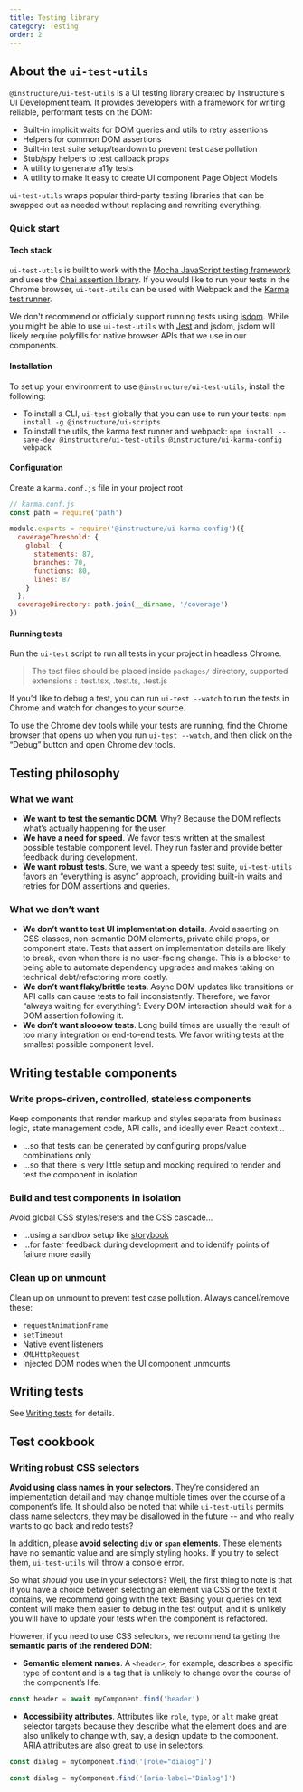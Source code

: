 ```yaml
---
title: Testing library
category: Testing
order: 2
---
```


## About the `ui-test-utils`

`@instructure/ui-test-utils` is a UI testing library created by Instructure's UI Development team. It provides developers with a framework for writing reliable, performant tests on the DOM:

- Built-in implicit waits for DOM queries and utils to retry assertions
- Helpers for common DOM assertions
- Built-in test suite setup/teardown to prevent test case pollution
- Stub/spy helpers to test callback props
- A utility to generate a11y tests
- A utility to make it easy to create UI component Page Object Models

`ui-test-utils` wraps popular third-party testing libraries that can be swapped out as needed without replacing and rewriting everything.

### Quick start

#### Tech stack

`ui-test-utils` is built to work with the [Mocha JavaScript testing framework](https://mochajs.org) and uses the [Chai assertion library](https://www.chaijs.com). If you would like to run your tests in the Chrome browser, `ui-test-utils` can be used with Webpack and the [Karma test runner](https://karma-runner.github.io).

We don't recommend or officially support running tests using [jsdom](https://github.com/jsdom/jsdom). While you might be able to use `ui-test-utils` with [Jest](https://jestjs.io/) and jsdom, jsdom will likely require polyfills for native browser APIs that we use in our components.

#### Installation

To set up your environment to use `@instructure/ui-test-utils`, install the following:

- To install a CLI, `ui-test` globally that you can use to run your tests:
  `npm install -g @instructure/ui-scripts`
- To install the utils, the karma test runner and webpack:
  `npm install --save-dev @instructure/ui-test-utils @instructure/ui-karma-config webpack`

#### Configuration

Create a `karma.conf.js` file in your project root

```javascript
// karma.conf.js
const path = require('path')

module.exports = require('@instructure/ui-karma-config')({
  coverageThreshold: {
    global: {
      statements: 87,
      branches: 70,
      functions: 80,
      lines: 87
    }
  },
  coverageDirectory: path.join(__dirname, '/coverage')
})
```

#### Running tests

Run the `ui-test` script to run all tests in your project in headless Chrome.

> The test files should be placed inside `packages/` directory, supported extensions : .test.tsx, .test.ts, .test.js

If you’d like to debug a test, you can run `ui-test --watch` to run the tests in Chrome and watch for changes to your source.

To use the Chrome dev tools while your tests are running, find the Chrome browser that opens up when you run `ui-test --watch`, and then click on the “Debug” button and open Chrome dev tools.

## Testing philosophy

### What we want

- **We want to test the semantic DOM**. Why? Because the DOM reflects what’s actually happening for the user.
- **We have a need for speed**. We favor tests written at the smallest possible testable component level. They run faster and provide better feedback during development.
- **We want robust tests**. Sure, we want a speedy test suite, `ui-test-utils` favors an “everything is async” approach, providing built-in waits and retries for DOM assertions and queries.

### What we don’t want

- **We don’t want to test UI implementation details**. Avoid asserting on CSS classes, non-semantic DOM elements, private child props, or component state. Tests that assert on implementation details are likely to break, even when there is no user-facing change. This is a blocker to being able to automate dependency upgrades and makes taking on technical debt/refactoring more costly.
- **We don’t want flaky/brittle tests**. Async DOM updates like transitions or API calls can cause tests to fail inconsistently. Therefore, we favor “always waiting for everything”: Every DOM interaction should wait for a DOM assertion following it.
- **We don’t want sloooow tests**. Long build times are usually the result of too many integration or end-to-end tests. We favor writing tests at the smallest possible component level.

## Writing testable components

### Write props-driven, controlled, stateless components

Keep components that render markup and styles separate from business logic, state management code, API calls, and ideally even React context...

- ...so that tests can be generated by configuring props/value combinations only
- ...so that there is very little setup and mocking required to render and test the component in isolation

### Build and test components in isolation

Avoid global CSS styles/resets and the CSS cascade...

- ...using a sandbox setup like [storybook](https://storybook.js.org/)
- ...for faster feedback during development and to identify points of failure more easily

### Clean up on unmount

Clean up on unmount to prevent test case pollution. Always cancel/remove these:

- `requestAnimationFrame`
- `setTimeout`
- Native event listeners
- `XMLHttpRequest`
- Injected DOM nodes when the UI component unmounts

## Writing tests

See [Writing tests](/#writing-tests) for details.

## Test cookbook

### Writing robust CSS selectors

**Avoid using class names in your selectors**. They’re considered an implementation detail and may change multiple times over the course of a component’s life. It should also be noted that while `ui-test-utils` permits class name selectors, they may be disallowed in the future -- and who really wants to go back and redo tests?

In addition, please **avoid selecting `div` or `span` elements**. These elements have no semantic value and are simply styling hooks. If you try to select them, `ui-test-utils` will throw a console error.

So what _should_ you use in your selectors? Well, the first thing to note is that if you have a choice between selecting an element via CSS or the text it contains, we recommend going with the text: Basing your queries on text content will make them easier to debug in the test output, and it is unlikely you will have to update your tests when the component is refactored.

However, if you need to use CSS selectors, we recommend targeting the **semantic parts of the rendered DOM**:

- **Semantic element names**. A `<header>`, for example, describes a specific type of content and is a tag that is unlikely to change over the course of the component’s life.

```javascript
const header = await myComponent.find('header')
```

- **Accessibility attributes**. Attributes like `role`, `type`, or `alt` make great selector targets because they describe what the element does and are also unlikely to change with, say, a design update to the component. ARIA attributes are also great to use in selectors.

```javascript
const dialog = myComponent.find('[role="dialog"]')

const dialog = myComponent.find('[aria-label="Dialog"]')
```

